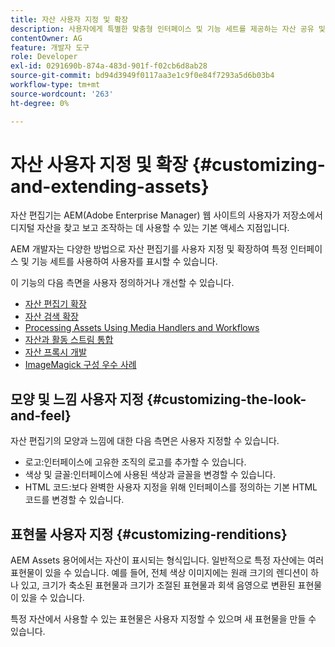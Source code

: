 ```yaml
---
title: 자산 사용자 지정 및 확장
description: 사용자에게 특별한 맞춤형 인터페이스 및 기능 세트를 제공하는 자산 공유 및 자산 편집기를 사용자 지정하고 확장할 수 있는 방법을 알아봅니다.
contentOwner: AG
feature: 개발자 도구
role: Developer
exl-id: 0291690b-874a-483d-901f-f02cb6d8ab28
source-git-commit: bd94d3949f0117aa3e1c9f0e84f7293a5d6b03b4
workflow-type: tm+mt
source-wordcount: '263'
ht-degree: 0%

---
```


# 자산 사용자 지정 및 확장 {#customizing-and-extending-assets}

자산 편집기는 AEM(Adobe Enterprise Manager) 웹 사이트의 사용자가 저장소에서 디지털 자산을 찾고 보고 조작하는 데 사용할 수 있는 기본 액세스 지점입니다.

AEM 개발자는 다양한 방법으로 자산 편집기를 사용자 지정 및 확장하여 특정 인터페이스 및 기능 세트를 사용하여 사용자를 표시할 수 있습니다.

이 기능의 다음 측면을 사용자 정의하거나 개선할 수 있습니다.

* [자산 편집기 확장](asseteditorx.md)
* [자산 검색 확장](searchx.md)
* [Processing Assets Using Media Handlers and Workflows](media-handlers.md)
* [자산과 활동 스트림 통합](extending-activity-stream.md)
* [자산 프록시 개발](proxy.md)
* [ImageMagick 구성 우수 사례](best-practices-for-imagemagick.md)

## 모양 및 느낌 사용자 지정 {#customizing-the-look-and-feel}

자산 편집기의 모양과 느낌에 대한 다음 측면은 사용자 지정할 수 있습니다.

* 로고:인터페이스에 고유한 조직의 로고를 추가할 수 있습니다.
* 색상 및 글꼴:인터페이스에 사용된 색상과 글꼴을 변경할 수 있습니다.
* HTML 코드:보다 완벽한 사용자 지정을 위해 인터페이스를 정의하는 기본 HTML 코드를 변경할 수 있습니다.

## 표현물 사용자 지정 {#customizing-renditions}

AEM Assets 용어에서는 자산이 표시되는 형식입니다. 일반적으로 특정 자산에는 여러 표현물이 있을 수 있습니다. 예를 들어, 전체 색상 이미지에는 원래 크기의 렌디션이 하나 있고, 크기가 축소된 표현물과 크기가 조절된 표현물과 회색 음영으로 변환된 표현물이 있을 수 있습니다.

특정 자산에서 사용할 수 있는 표현물은 사용자 지정할 수 있으며 새 표현물을 만들 수 있습니다.
